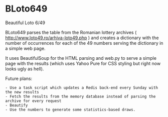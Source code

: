 BLoto649
========
Beautiful Loto 6/49

BLoto649 parses the table from the Romanian lottery archives ( http://www.loto49.ro/arhiva-loto49.php ) and creates a dictionary with the number of occurrences for each of the 49 numbers serving the dictionary in a simple web page.

It uses BeautifulSoup for the HTML parsing and web.py to serve a simple page with the results (which uses Yahoo Pure for CSS styling but right now looks ugly as hell).

Future plans:

    - Use a task script which updates a Redis back-end every Sunday with the new results
    - Fetch the results from the memory database instead of parsing the archive for every request
    - Beautify
    - Use the numbers to generate some statistics-based draws.

